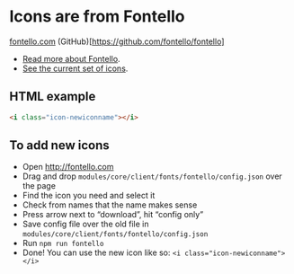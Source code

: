 # Icons are from Fontello

[fontello.com](http://fontello.com/) (GitHub)[https://github.com/fontello/fontello]

- [Read more about Fontello](../modules/core/client/fonts/fontello/README.txt).
- [See the current set of icons](../modules/core/client/fonts/fontello/demo.html).

## HTML example

```html
<i class="icon-newiconname"></i>
````

## To add new icons
- Open http://fontello.com
- Drag and drop `modules/core/client/fonts/fontello/config.json` over the page
- Find the icon you need and select it
- Check from names that the name makes sense
- Press arrow next to “download”, hit “config only”
- Save config file over the old file in `modules/core/client/fonts/fontello/config.json`
- Run `npm run fontello`
- Done! You can use the new icon like so: `<i class="icon-newiconname"></i>`
